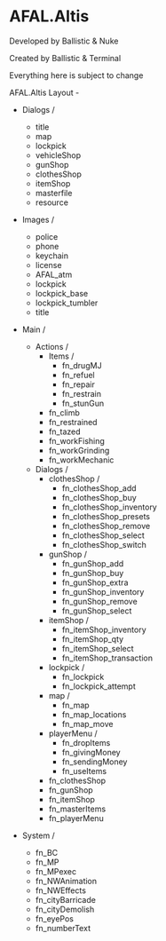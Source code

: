 # AFAL.Altis

Developed by Ballistic & Nuke

Created by Ballistic & Terminal

Everything here is subject to change

AFAL.Altis Layout - 
* Dialogs /
    - title
    - map
    - lockpick
    - vehicleShop
    - gunShop
    - clothesShop
    - itemShop
    - masterfile
    - resource

* Images /
    * police
    * phone
    * keychain
    * license
    * AFAL_atm
    * lockpick
    * lockpick_base
    * lockpick_tumbler
    * title

* Main /
    * Actions /
       * Items /
          * fn_drugMJ
          * fn_refuel
          * fn_repair
          * fn_restrain
          * fn_stunGun
       * fn_climb
       * fn_restrained
       * fn_tazed
       * fn_workFishing
       * fn_workGrinding
       * fn_workMechanic
    * Dialogs /
       * clothesShop /
          * fn_clothesShop_add
          * fn_clothesShop_buy
          * fn_clothesShop_inventory
          * fn_clothesShop_presets
          * fn_clothesShop_remove
          * fn_clothesShop_select
          * fn_clothesShop_switch
       * gunShop /
          * fn_gunShop_add
          * fn_gunShop_buy
          * fn_gunShop_extra
          * fn_gunShop_inventory
          * fn_gunShop_remove
          * fn_gunShop_select
       * itemShop /
          * fn_itemShop_inventory
          * fn_itemShop_qty
          * fn_itemShop_select
          * fn_itemShop_transaction
       * lockpick /
          * fn_lockpick
          * fn_lockpick_attempt
       * map /
          * fn_map
          * fn_map_locations
          * fn_map_move
       * playerMenu /
          * fn_dropItems
          * fn_givingMoney
          * fn_sendingMoney
          * fn_useItems
       * fn_clothesShop
       * fn_gunShop
       * fn_itemShop
       * fn_masterItems
       * fn_playerMenu

* System /
    * fn_BC
    * fn_MP
    * fn_MPexec
    * fn_NWAnimation
    * fn_NWEffects
    * fn_cityBarricade
    * fn_cityDemolish
    * fn_eyePos
    * fn_numberText

